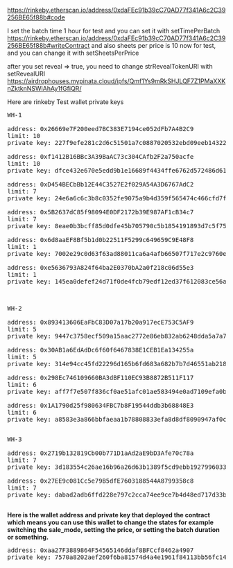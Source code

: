 https://rinkeby.etherscan.io/address/0xdaFEc91b39cC70AD77f341A6c2C39256BE65f88b#code

I set the batch time 1 hour for test and you can set it with setTimePerBatch
https://rinkeby.etherscan.io/address/0xdaFEc91b39cC70AD77f341A6c2C39256BE65f88b#writeContract
and also sheets per price is 10 now for test, and you can change it with setSheetsPerPrice

after you set reveal => true, you need to change strRevealTokenURI with setRevealURI
https://airdrophouses.mypinata.cloud/ipfs/Qmf1Ys9mRkSHJLQF7Z1PMaXXKnZktknNSWiAhAy1fGfiQR/

<p>
Here are rinkeby Test wallet private keys

<pre>
WH-1

address: 0x26669e7F200eed7BC383E7194ce052dFb7A4B2C9
limit: 10
private key: 227f9efe281c2d6c51501a7c0887020532ebd09eeb1432222ec71ec5d0a7a30b

address: 0xf1412B16BBc3A39BaAC73c304CAfb2F2a750acfe
limit: 10
private key: dfce432e670e5edd9b1e16689f4434ffe6762d572486d619d374db6fe6b65bd4

address: 0xD454BECbBb12E44C3527E2f029A54A3D6767AdC2
limit: 7
private key: 24e6a6c6c3b8c0352fe9075a9b4d359f565474c466cfd7f3d2b57179acccdd09

address: 0x5B2637dC85f98094E0DF2172b39E987AF1cB34c7
limit: 7
private key: 8eae0b3bcff85d0dfe45b705790c5b1854191893d7c5f75a53778e73d7f8e6e7

address: 0x6d8aaEF8Bf5b1d0b22511F5299c649659C9E48F8
limit: 1
private key: 7002e29c0d63f63ad88011ca6a4afb66507f717e2c9760ecdfaa34c6f6ebc93b

address: 0xe5636793A824f64ba2E0370bA2a0f218c06d55e3
limit: 1
private key: 145ea0defef24d71f0de4fcb79edf12ed37f612083ce56a7a4d65a9e82144b68


</pre>

<pre>
WH-2

address: 0x893413606EaFbC83D07a17b20a917ecE753C5AF9
limit: 5
private key: 9447c3758ecf509a15aac2772e86eb832ab6248dda5a7a7e06dc8bb34821d169

address: 0x30AB1a6EdAdDc6f60f6467838E1CEB1Ea134255a
limit: 5
private key: 314e94cc45fd22296d165b6fd683a682b7b7d46551ab2182f62d943e949fbeae

address: 0x298Ec746109660BA3dBF110EC93B8872B511F117
limit: 6
private key: aff7f7e507f836cf0ae51afc01ae583494e0ad7109efa0b3c717db19efa3f386

address: 0x1A1790d25f980634FBC7b8F19544ddb3b68848E3
limit: 6
private key: a8583e3a866bbfaeaa1b78808833efa8d8df8090947af0c4852fd739065ac655

</pre>

<pre>
WH-3

address: 0x2719b132819Cb00b771D1aAd2aE9bD3Afe70c78a
limit: 7
private key: 3d183554c26ae16b96a26d63b1389f5cd9ebb19279960332f19673d20780462b

address: 0x27EE9c081Cc5e79B5dfE7603188544A8799358c8
limit: 7
private key: dabad2adb6ffd228e797c2cca74ee9ce7b4d48ed717d33b899d338dec8e8f43d

</pre>

</p>

<p>
<b>Here is the wallet address and private key that deployed the contract which means you can use this wallet to change the states for example switching the sale_mode, setting the price, or setting the batch duration or something.</b>

<pre>
address: 0xaa27F3889864F54565146ddaf8BFCcf8462a4907
private key: 7570a8202aef260f6ba81574d4a4e1961f84113bb56fc14faa5c7fc3c5d75ff9
</pre>
</p>
